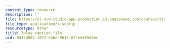 ```yaml
---
content_type: resource
description: ''
file: https://ol-ocw-studio-app-production.s3.amazonaws.com/courses/sts-050-the-history-of-mit-spring-2011/9433d68218735abe96130fcee559d6ec_hwQ8RThpXZ4.vtt
file_type: application/x-subrip
resourcetype: Other
title: 3play caption file
uid: 9433d682-1873-5abe-9613-0fcee559d6ec
---
```

